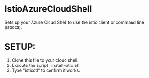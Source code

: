 # IstioAzureCloudShell
Sets up your Azure Cloud Shell to use the istio client or command line (istioctl).

# SETUP:
1. Clone this file to your cloud shell. 
2. Execute the script . install-istio.sh
3. Type "istioctl" to confirm it works.

